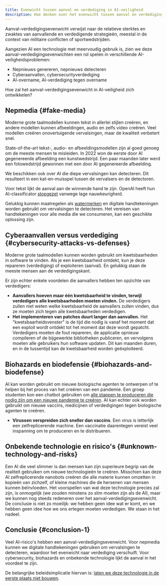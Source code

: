 ```yaml
---
title: Evenwicht tussen aanval en verdediging in AI-veiligheid
description: Hoe denken over het evenwicht tussen aanval en verdediging in AI-veiligheid
---
```


Aanval-verdedigingsevenwicht verwijst naar de relatieve sterktes en zwaktes van aanvallende en verdedigende strategieën, meestal in de context van militaire conflicten of sportwedstrijden.

Aangezien AI een technologie met meervoudig gebruik is, zien we deze aanval-verdedigingsevenwichten een rol spelen in verschillende AI-veiligheidsproblemen:

- Nepnieuws genereren, nepnieuws detecteren
- Cyberaanvallen, cybersecurityverdediging
- AI-overname, AI-verdediging tegen overname

Hoe zal het aanval-verdedigingsevenwicht in AI-veiligheid zich ontwikkelen?

## Nepmedia {#fake-media}

Moderne grote taalmodellen kunnen tekst in allerlei stijlen creëren, en andere modellen kunnen afbeeldingen, audio en zelfs video creëren.
Veel modellen creëren onovertuigende vervalsingen, maar de kwaliteit verbetert snel.

State-of-the-art tekst-, audio- en afbeeldingsmodellen zijn al goed genoeg om de meeste mensen te misleiden.
In 2022 won de eerste door AI gegenereerde afbeelding een kunstwedstrijd.
Een paar maanden later werd een fotowedstrijd gewonnen met een door AI gegenereerde afbeelding.

We beschikken ook over AI die diepe vervalsingen kan detecteren.
Dit resulteert in een kat-en-muisspel tussen de vervalsers en de detectoren.

Voor tekst lijkt de aanval aan de winnende hand te zijn.
OpenAI heeft hun AI-classificator [stopgezet](https://news.ycombinator.com/item?id=36862850) vanwege lage nauwkeurigheid.

Gelukkig kunnen maatregelen als [watermerken](https://arxiv.org/abs/2303.07205) en digitale handtekeningen worden gebruikt om vervalsingen te detecteren.
Het vereisen van handtekeningen voor alle media die we consumeren, kan een geschikte oplossing zijn.

## Cyberaanvallen versus verdediging {#cybersecurity-attacks-vs-defenses}

Moderne grote taalmodellen kunnen worden gebruikt om kwetsbaarheden in software te vinden.
Als je een kwetsbaarheid ontdekt, kun je deze repareren (verdediging) of exploiteren (aanval).
En gelukkig staan de meeste mensen aan de verdedigingskant.

Er zijn echter enkele voordelen die aanvallers hebben ten opzichte van verdedigers:

- **Aanvallers hoeven maar één kwetsbaarheid te vinden, terwijl verdedigers alle kwetsbaarheden moeten vinden.** De verdedigers zullen niet weten welke kwetsbaarheid de aanvallers zullen vinden, dus ze moeten zich tegen alle kwetsbaarheden verdedigen.
- **Het implementeren van patches duurt langer dan aanvallen.** Het "kwetsbaarheidsvenster" is de tijd die nodig is vanaf het moment dat een exploit wordt ontdekt tot het moment dat deze wordt gepatcht. Verdedigers moeten de fout repareren, de applicatie opnieuw compileren of de bijgewerkte bibliotheken publiceren, en vervolgens moeten alle gebruikers hun software updaten. Dit kan maanden duren, en in de tussentijd kan de kwetsbaarheid worden geëxploiteerd.

## Biohazards en biodefensie {#biohazards-and-biodefense}

AI kan worden gebruikt om nieuwe biologische agenten te ontwerpen of te helpen bij het proces van het creëren van een pandemie.
Een groep studenten kon een chatbot gebruiken om [alle stappen te produceren die nodig zijn om een nieuwe pandemie te creëren](https://arxiv.org/abs/2306.03809).
AI kan echter ook worden gebruikt om nieuwe vaccins, medicijnen of verdedigingen tegen biologische agenten te creëren.

- **Virussen verspreiden zich sneller dan vaccins**. Een virus is letterlijk een zelfreplicerende machine. Een vaccinatie daarentegen vereist veel inspanning om te produceren en te distribueren.

## Onbekende technologie en risico's {#unknown-technology-and-risks}

Een AI die veel slimmer is dan mensen kan zijn superieure begrip van de realiteit gebruiken om nieuwe technologieën te creëren.
Misschien kan deze AI zelfreplicerende nanobots creëren die alle materie kunnen omzetten in kopieën van zichzelf, of kleine machines die de hersenen van mensen kunnen beïnvloeden.
Het voorspellen van wat deze technologie precies zal zijn, is onmogelijk (we zouden minstens zo slim moeten zijn als de AI), maar we kunnen nog steeds redeneren over het aanval-verdedigingsevenwicht.
De conclusie is niet zo moeilijk: we hebben geen idee wat er komt, en we hebben geen idee hoe we ons ertegen moeten verdedigen.
We staan in het nadeel.

## Conclusie {#conclusion-1}

Veel AI-risico's hebben een aanval-verdedigingsevenwicht.
Voor nepmedia kunnen we digitale handtekeningen gebruiken om vervalsingen te detecteren, waardoor het evenwicht naar verdediging verschuift.
Voor cybersecurity, biohazards en onbekende technologie lijkt de aanval in het voordeel te zijn.

De belangrijke beleidsimplicatie hiervan is: [laten we deze technologie in de eerste plaats niet bouwen](/proposal).
